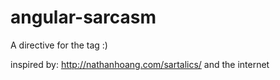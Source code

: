 # angular-sarcasm

A directive for the <sarcasm> tag :)

inspired by: http://nathanhoang.com/sartalics/ and the internet